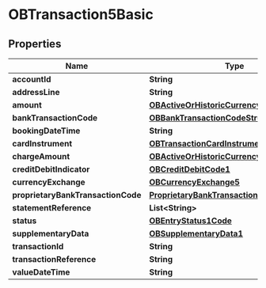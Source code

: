 
# OBTransaction5Basic

## Properties
Name | Type | Description | Notes
------------ | ------------- | ------------- | -------------
**accountId** | **String** |  | 
**addressLine** | **String** |  |  [optional]
**amount** | [**OBActiveOrHistoricCurrencyAndAmount7**](OBActiveOrHistoricCurrencyAndAmount7.md) |  | 
**bankTransactionCode** | [**OBBankTransactionCodeStructure1**](OBBankTransactionCodeStructure1.md) |  |  [optional]
**bookingDateTime** | **String** |  | 
**cardInstrument** | [**OBTransactionCardInstrument1**](OBTransactionCardInstrument1.md) |  |  [optional]
**chargeAmount** | [**OBActiveOrHistoricCurrencyAndAmount8**](OBActiveOrHistoricCurrencyAndAmount8.md) |  |  [optional]
**creditDebitIndicator** | [**OBCreditDebitCode1**](OBCreditDebitCode1.md) |  | 
**currencyExchange** | [**OBCurrencyExchange5**](OBCurrencyExchange5.md) |  |  [optional]
**proprietaryBankTransactionCode** | [**ProprietaryBankTransactionCodeStructure1**](ProprietaryBankTransactionCodeStructure1.md) |  |  [optional]
**statementReference** | **List&lt;String&gt;** |  |  [optional]
**status** | [**OBEntryStatus1Code**](OBEntryStatus1Code.md) |  | 
**supplementaryData** | [**OBSupplementaryData1**](OBSupplementaryData1.md) |  |  [optional]
**transactionId** | **String** |  |  [optional]
**transactionReference** | **String** |  |  [optional]
**valueDateTime** | **String** |  |  [optional]



